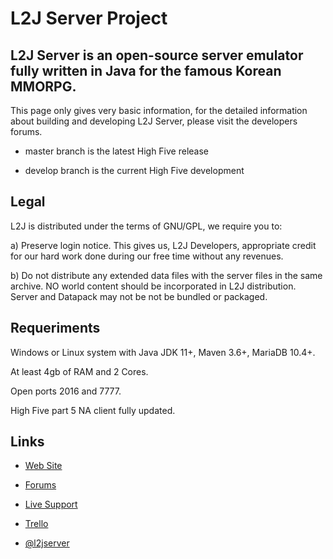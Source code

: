 L2J Server Project
===

L2J Server is an open-source server emulator fully written in Java for the famous Korean MMORPG.
---

This page only gives very basic information, for the detailed information about building and developing L2J Server, please visit the developers forums.

- master branch is the latest High Five release

- develop branch is the current High Five development

Legal
---

L2J is distributed under the terms of GNU/GPL, we require you to:

a) Preserve login notice. This gives us, L2J Developers, appropriate
credit for our hard work done during our free time without any
revenues.
 
b) Do not distribute any extended data files with the server files in
the same archive. NO world content should be incorporated in L2J
distribution.
Server and Datapack may not be not be bundled or packaged.

Requeriments
---

Windows or Linux system with Java JDK 11+, Maven 3.6+, MariaDB 10.4+.

At least 4gb of RAM and 2 Cores.

Open ports 2016 and 7777.

High Five part 5 NA client fully updated.

Links
---

- [Web Site](http://www.l2jserver.com)

- [Forums](http://www.l2jserver.com/forum/)

- [Live Support](https://gitter.im/L2J/L2J_Server)

- [Trello](https://trello.com/b/qjLoH966)

- [@l2jserver](https://twitter.com/l2jserver)